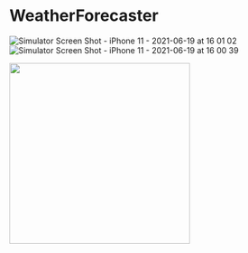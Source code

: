 # WeatherForecaster

![Simulator Screen Shot - iPhone 11 - 2021-06-19 at 16 01 02](https://user-images.githubusercontent.com/76898162/122634305-62af2d80-d118-11eb-8af2-77c18496d4e2.png)
![Simulator Screen Shot - iPhone 11 - 2021-06-19 at 16 00 39](https://user-images.githubusercontent.com/76898162/122634330-8e321800-d118-11eb-8577-f6f0c76c1b3e.png)

<img src="https://user-images.githubusercontent.com/76898162/122634305-62af2d80-d118-11eb-8af2-77c18496d4e2.png" width="320px">
